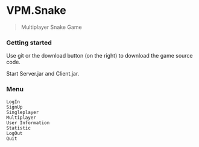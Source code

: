 # VPM.Snake

> Multiplayer Snake Game

### Getting started
Use git or the download button (on the right) to download the game source code.

Start Server.jar and Client.jar.

### Menu
	LogIn
	SignUp
	Singleplayer
	Multiplayer
	User Information
	Statistic
	LogOut 
	Quit
